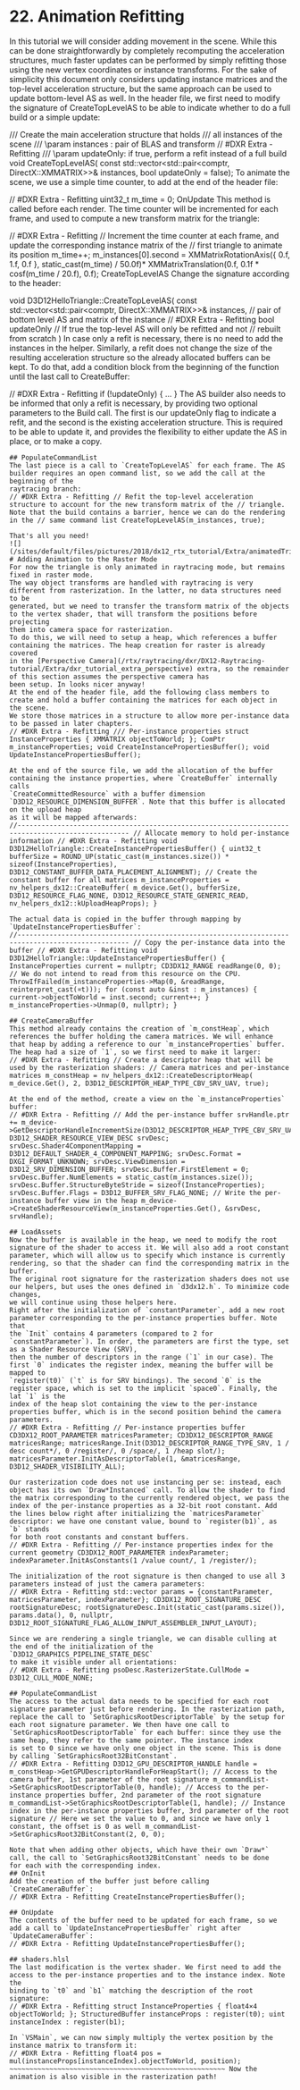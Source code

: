 # 22. Animation Refitting
In this tutorial we will consider adding movement in the scene. While this can be done straightforwardly by completely recomputing the acceleration structures, much faster updates can be performed by simply refitting those using the new vertex coordinates or instance transforms. For the sake of simplicity this document only considers updating instance matrices and the top-level acceleration structure, but the same approach can be used to update bottom-level AS as well. In the header file, we first need to modify the signature of CreateTopLevelAS to be able to indicate whether to do a full build or a simple update:

/// Create the main acceleration structure that holds
/// all instances of the scene
/// \param instances : pair of BLAS and transform
// #DXR Extra - Refitting
/// \param updateOnly: if true, perform a refit instead of a full build
void CreateTopLevelAS( const std::vector<std::pair<comptr<id3d12resource>, DirectX::XMMATRIX>>& instances, bool updateOnly = false);
To animate the scene, we use a simple time counter, to add at the end of the header file:

// #DXR Extra - Refitting
uint32_t m_time = 0;
OnUpdate
This method is called before each render. The time counter will be incremented for each frame, and used to compute a new transform matrix for the triangle:

// #DXR Extra - Refitting
// Increment the time counter at each frame, and update the corresponding instance matrix of the
// first triangle to animate its position
m_time++;
m_instances[0].second = XMMatrixRotationAxis({ 0.f, 1.f, 0.f }, static_cast<float>(m_time) / 50.0f)* XMMatrixTranslation(0.f, 0.1f * cosf(m_time / 20.f), 0.f);
CreateTopLevelAS
Change the signature according to the header:

void D3D12HelloTriangle::CreateTopLevelAS( const std::vector<std::pair<comptr<id3d12resource>, DirectX::XMMATRIX>>& instances, // pair of bottom level AS and matrix of the instance // #DXR Extra - Refitting bool updateOnly // If true the top-level AS will only be refitted and not // rebuilt from scratch
)
In case only a refit is necessary, there is no need to add the instances in the helper. Similarly, a refit does not change the size of the resulting acceleration structure so the already allocated buffers can be kept. To do that, add a condition block from the beginning of the function until the last call to CreateBuffer:

// #DXR Extra - Refitting
if (!updateOnly)
{ ...
}
The AS builder also needs to be informed that only a refit is necessary, by providing two optional parameters to the Build call. The first is our updateOnly flag to indicate a refit, and the second is the existing acceleration structure. This is required to be able to update it, and provides the flexibility to either update the AS in place, or to make a copy.

~~~~~~~~~~~~~~~~~~~~~~~~~~~~~~~~~~~~~~~~~~~~~~~~~~~~~~
## PopulateCommandList
The last piece is a call to `CreateTopLevelAS` for each frame. The AS builder requires an open command list, so we add the call at the beginning of the
raytracing branch:
// #DXR Extra - Refitting // Refit the top-level acceleration structure to account for the new transform matrix of the // triangle. Note that the build contains a barrier, hence we can do the rendering in the // same command list CreateTopLevelAS(m_instances, true);

That's all you need!
![](/sites/default/files/pictures/2018/dx12_rtx_tutorial/Extra/animatedTriangle.gif)
# Adding Animation to the Raster Mode
For now the triangle is only animated in raytracing mode, but remains fixed in raster mode.
The way object transforms are handled with raytracing is very different from rasterization. In the latter, no data structures need to be
generated, but we need to transfer the transform matrix of the objects to the vertex shader, that will transform the positions before projecting
them into camera space for rasterization.
To do this, we will need to setup a heap, which references a buffer containing the matrices. The heap creation for raster is already covered
in the [Perspective Camera](/rtx/raytracing/dxr/DX12-Raytracing-tutorial/Extra/dxr_tutorial_extra_perspective) extra, so the remainder of this section assumes the perspective camera has
been setup. In looks nicer anyway!
At the end of the header file, add the following class members to create and hold a buffer containing the matrices for each object in the scene.
We store those matrices in a structure to allow more per-instance data to be passed in later chapters.
// #DXR Extra - Refitting /// Per-instance properties struct InstanceProperties { XMMATRIX objectToWorld; }; ComPtr m_instanceProperties; void CreateInstancePropertiesBuffer(); void UpdateInstancePropertiesBuffer();

At the end of the source file, we add the allocation of the buffer containing the instance properties, where `CreateBuffer` internally calls
`CreateCommittedResource` with a buffer dimension `D3D12_RESOURCE_DIMENSION_BUFFER`. Note that this buffer is allocated on the upload heap
as it will be mapped afterwards:
//-------------------------------------------------------------------------------------------------- // Allocate memory to hold per-instance information // #DXR Extra - Refitting void D3D12HelloTriangle::CreateInstancePropertiesBuffer() { uint32_t bufferSize = ROUND_UP(static_cast(m_instances.size()) * sizeof(InstanceProperties), D3D12_CONSTANT_BUFFER_DATA_PLACEMENT_ALIGNMENT); // Create the constant buffer for all matrices m_instanceProperties = nv_helpers_dx12::CreateBuffer( m_device.Get(), bufferSize, D3D12_RESOURCE_FLAG_NONE, D3D12_RESOURCE_STATE_GENERIC_READ, nv_helpers_dx12::kUploadHeapProps); }

The actual data is copied in the buffer through mapping by `UpdateInstancePropertiesBuffer`:
//-------------------------------------------------------------------------------------------------- // Copy the per-instance data into the buffer // #DXR Extra - Refitting void D3D12HelloTriangle::UpdateInstancePropertiesBuffer() { InstanceProperties current = nullptr; CD3DX12_RANGE readRange(0, 0); // We do not intend to read from this resource on the CPU. ThrowIfFailed(m_instanceProperties->Map(0, &readRange, reinterpret_cast(¤t))); for (const auto &inst : m_instances) { current->objectToWorld = inst.second; current++; } m_instanceProperties->Unmap(0, nullptr); }

## CreateCameraBuffer
This method already contains the creation of `m_constHeap`, which references the buffer holding the camera matrices. We will enhance
that heap by adding a reference to our `m_instanceProperties` buffer. The heap had a size of `1`, so we first need to make it larger:
// #DXR Extra - Refitting // Create a descriptor heap that will be used by the rasterization shaders: // Camera matrices and per-instance matrices m_constHeap = nv_helpers_dx12::CreateDescriptorHeap( m_device.Get(), 2, D3D12_DESCRIPTOR_HEAP_TYPE_CBV_SRV_UAV, true);

At the end of the method, create a view on the `m_instanceProperties` buffer:
// #DXR Extra - Refitting // Add the per-instance buffer srvHandle.ptr += m_device->GetDescriptorHandleIncrementSize(D3D12_DESCRIPTOR_HEAP_TYPE_CBV_SRV_UAV); D3D12_SHADER_RESOURCE_VIEW_DESC srvDesc; srvDesc.Shader4ComponentMapping = D3D12_DEFAULT_SHADER_4_COMPONENT_MAPPING; srvDesc.Format = DXGI_FORMAT_UNKNOWN; srvDesc.ViewDimension = D3D12_SRV_DIMENSION_BUFFER; srvDesc.Buffer.FirstElement = 0; srvDesc.Buffer.NumElements = static_cast(m_instances.size()); srvDesc.Buffer.StructureByteStride = sizeof(InstanceProperties); srvDesc.Buffer.Flags = D3D12_BUFFER_SRV_FLAG_NONE; // Write the per-instance buffer view in the heap m_device->CreateShaderResourceView(m_instanceProperties.Get(), &srvDesc, srvHandle);

## LoadAssets
Now the buffer is available in the heap, we need to modify the root signature of the shader to access it. We will also add a root constant
parameter, which will allow us to specify which instance is currently rendering, so that the shader can find the corresponding matrix in the buffer.
The original root signature for the rasterization shaders does not use our helpers, but uses the ones defined in `d3dx12.h`. To minimize code changes,
we will continue using those helpers here.
Right after the initialization of `constantParameter`, add a new root parameter corresponding to the per-instance properties buffer. Note that
the `Init` contains 4 parameters (compared to 2 for `constantParameter`). In order, the parameters are first the type, set as a Shader Resource View (SRV),
then the number of descriptors in the range (`1` in our case). The first `0` indicates the register index, meaning the buffer will be mapped to
`register(t0)` (`t` is for SRV bindings). The second `0` is the register space, which is set to the implicit `space0`. Finally, the lat `1` is the
index of the heap slot containing the view to the per-instance properties buffer, which is in the second position behind the camera parameters.
// #DXR Extra - Refitting // Per-instance properties buffer CD3DX12_ROOT_PARAMETER matricesParameter; CD3DX12_DESCRIPTOR_RANGE matricesRange; matricesRange.Init(D3D12_DESCRIPTOR_RANGE_TYPE_SRV, 1 / desc count*/, 0 /register/, 0 /space/, 1 /heap slot/); matricesParameter.InitAsDescriptorTable(1, &matricesRange, D3D12_SHADER_VISIBILITY_ALL);

Our rasterization code does not use instancing per se: instead, each object has its own `Draw*Instanced` call. To allow the shader to find
the matrix corresponding to the currently rendered object, we pass the index of the per-instance properties as a 32-bit root constant. Add
the lines below right after initializing the `matricesParameter` descriptor: we have one constant value, bound to `register(b1)`, as `b` stands
for both root constants and constant buffers.
// #DXR Extra - Refitting // Per-instance properties index for the current geometry CD3DX12_ROOT_PARAMETER indexParameter; indexParameter.InitAsConstants(1 /value count/, 1 /register/);

The initialization of the root signature is then changed to use all 3 parameters instead of just the camera parameters:
// #DXR Extra - Refitting std::vector params = {constantParameter, matricesParameter, indexParameter}; CD3DX12_ROOT_SIGNATURE_DESC rootSignatureDesc; rootSignatureDesc.Init(static_cast(params.size()), params.data(), 0, nullptr, D3D12_ROOT_SIGNATURE_FLAG_ALLOW_INPUT_ASSEMBLER_INPUT_LAYOUT);

Since we are rendering a single triangle, we can disable culling at the end of the initialization of the `D3D12_GRAPHICS_PIPELINE_STATE_DESC`
to make it visible under all orientations:
// #DXR Extra - Refitting psoDesc.RasterizerState.CullMode = D3D12_CULL_MODE_NONE;

## PopulateCommandList
The access to the actual data needs to be specified for each root signature parameter just before rendering. In the rasterization path,
replace the call to `SetGraphicsRootDescriptorTable` by the setup for each root signature parameter. We then have one call to
`SetGraphicsRootDescriptorTable` for each buffer: since they use the same heap, they refer to the same pointer. The instance index
is set to 0 since we have only one object in the scene. This is done by calling `SetGraphicsRoot32BitConstant`.
// #DXR Extra - Refitting D3D12_GPU_DESCRIPTOR_HANDLE handle = m_constHeap->GetGPUDescriptorHandleForHeapStart(); // Access to the camera buffer, 1st parameter of the root signature m_commandList->SetGraphicsRootDescriptorTable(0, handle); // Access to the per-instance properties buffer, 2nd parameter of the root signature m_commandList->SetGraphicsRootDescriptorTable(1, handle); // Instance index in the per-instance properties buffer, 3rd parameter of the root signature // Here we set the value to 0, and since we have only 1 constant, the offset is 0 as well m_commandList->SetGraphicsRoot32BitConstant(2, 0, 0);

Note that when adding other objects, which have their own `Draw*` call, the call to `SetGraphicsRoot32BitConstant` needs to be done
for each with the corresponding index.
## OnInit
Add the creation of the buffer just before calling `CreateCameraBuffer`:
// #DXR Extra - Refitting CreateInstancePropertiesBuffer();

## OnUpdate
The contents of the buffer need to be updated for each frame, so we add a call to `UpdateInstancePropertiesBuffer` right after `UpdateCameraBuffer`:
// #DXR Extra - Refitting UpdateInstancePropertiesBuffer();

## shaders.hlsl
The last modification is the vertex shader. We first need to add the access to the per-instance properties and to the instance index. Note the
binding to `t0` and `b1` matching the description of the root signature:
// #DXR Extra - Refitting struct InstanceProperties { float4×4 objectToWorld; }; StructuredBuffer instanceProps : register(t0); uint instanceIndex : register(b1);

In `VSMain`, we can now simply multiply the vertex position by the instance matrix to transform it:
// #DXR Extra - Refitting float4 pos = mul(instanceProps[instanceIndex].objectToWorld, position); ~~~~~~~~~~~~~~~~~~~~~~~~~~~~~~~~~~~~~~~~~~~~~~~~~~~~~~ Now the animation is also visible in the rasterization path!
